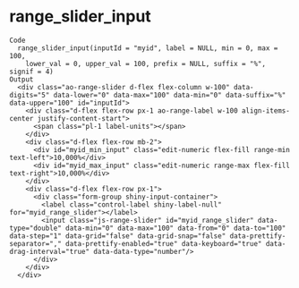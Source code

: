 # range_slider_input

    Code
      range_slider_input(inputId = "myid", label = NULL, min = 0, max = 100,
        lower_val = 0, upper_val = 100, prefix = NULL, suffix = "%", signif = 4)
    Output
      <div class="ao-range-slider d-flex flex-column w-100" data-digits="5" data-lower="0" data-max="100" data-min="0" data-suffix="%" data-upper="100" id="inputId">
        <div class="d-flex flex-row px-1 ao-range-label w-100 align-items-center justify-content-start">
          <span class="pl-1 label-units"></span>
        </div>
        <div class="d-flex flex-row mb-2">
          <div id="myid_min_input" class="edit-numeric flex-fill range-min text-left">10,000%</div>
          <div id="myid_max_input" class="edit-numeric range-max flex-fill  text-right">10,000%</div>
        </div>
        <div class="d-flex flex-row px-1">
          <div class="form-group shiny-input-container">
            <label class="control-label shiny-label-null" for="myid_range_slider"></label>
            <input class="js-range-slider" id="myid_range_slider" data-type="double" data-min="0" data-max="100" data-from="0" data-to="100" data-step="1" data-grid="false" data-grid-snap="false" data-prettify-separator="," data-prettify-enabled="true" data-keyboard="true" data-drag-interval="true" data-data-type="number"/>
          </div>
        </div>
      </div>

